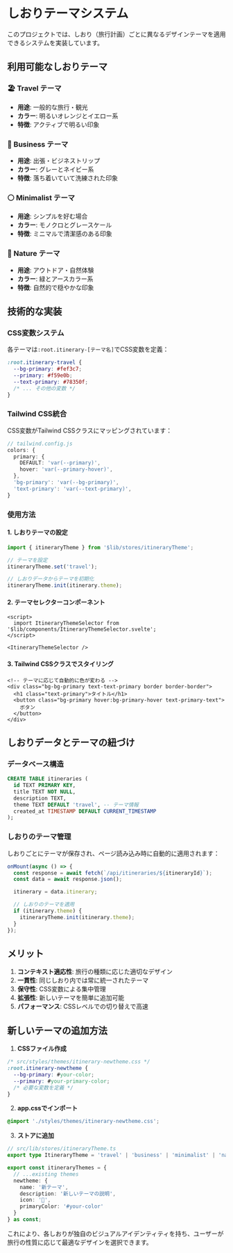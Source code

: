 # しおりテーマシステム

このプロジェクトでは、しおり（旅行計画）ごとに異なるデザインテーマを適用できるシステムを実装しています。

## 利用可能なしおりテーマ

### 🏖️ Travel テーマ
- **用途**: 一般的な旅行・観光
- **カラー**: 明るいオレンジとイエロー系
- **特徴**: アクティブで明るい印象

### 💼 Business テーマ
- **用途**: 出張・ビジネストリップ
- **カラー**: グレーとネイビー系
- **特徴**: 落ち着いていて洗練された印象

### ⚪ Minimalist テーマ
- **用途**: シンプルを好む場合
- **カラー**: モノクロとグレースケール
- **特徴**: ミニマルで清潔感のある印象

### 🌿 Nature テーマ
- **用途**: アウトドア・自然体験
- **カラー**: 緑とアースカラー系
- **特徴**: 自然的で穏やかな印象

## 技術的な実装

### CSS変数システム
各テーマは`:root.itinerary-[テーマ名]`でCSS変数を定義：

```css
:root.itinerary-travel {
  --bg-primary: #fef3c7;
  --primary: #f59e0b;
  --text-primary: #78350f;
  /* ... その他の変数 */
}
```

### Tailwind CSS統合
CSS変数がTailwind CSSクラスにマッピングされています：

```typescript
// tailwind.config.js
colors: {
  primary: {
    DEFAULT: 'var(--primary)',
    hover: 'var(--primary-hover)',
  },
  'bg-primary': 'var(--bg-primary)',
  'text-primary': 'var(--text-primary)',
}
```

### 使用方法

#### 1. しおりテーマの設定
```typescript
import { itineraryTheme } from '$lib/stores/itineraryTheme';

// テーマを設定
itineraryTheme.set('travel');

// しおりデータからテーマを初期化
itineraryTheme.init(itinerary.theme);
```

#### 2. テーマセレクターコンポーネント
```svelte
<script>
  import ItineraryThemeSelector from '$lib/components/ItineraryThemeSelector.svelte';
</script>

<ItineraryThemeSelector />
```

#### 3. Tailwind CSSクラスでスタイリング
```svelte
<!-- テーマに応じて自動的に色が変わる -->
<div class="bg-bg-primary text-text-primary border border-border">
  <h1 class="text-primary">タイトル</h1>
  <button class="bg-primary hover:bg-primary-hover text-primary-text">
    ボタン
  </button>
</div>
```

## しおりデータとテーマの紐づけ

### データベース構造
```sql
CREATE TABLE itineraries (
  id TEXT PRIMARY KEY,
  title TEXT NOT NULL,
  description TEXT,
  theme TEXT DEFAULT 'travel', -- テーマ情報
  created_at TIMESTAMP DEFAULT CURRENT_TIMESTAMP
);
```

### しおりのテーマ管理
しおりごとにテーマが保存され、ページ読み込み時に自動的に適用されます：

```typescript
onMount(async () => {
  const response = await fetch(`/api/itineraries/${itineraryId}`);
  const data = await response.json();

  itinerary = data.itinerary;

  // しおりのテーマを適用
  if (itinerary.theme) {
    itineraryTheme.init(itinerary.theme);
  }
});
```

## メリット

1. **コンテキスト適応性**: 旅行の種類に応じた適切なデザイン
2. **一貫性**: 同じしおり内では常に統一されたテーマ
3. **保守性**: CSS変数による集中管理
4. **拡張性**: 新しいテーマを簡単に追加可能
5. **パフォーマンス**: CSSレベルでの切り替えで高速

## 新しいテーマの追加方法

1. **CSSファイル作成**
```css
/* src/styles/themes/itinerary-newtheme.css */
:root.itinerary-newtheme {
  --bg-primary: #your-color;
  --primary: #your-primary-color;
  /* 必要な変数を定義 */
}
```

2. **app.cssでインポート**
```css
@import './styles/themes/itinerary-newtheme.css';
```

3. **ストアに追加**
```typescript
// src/lib/stores/itineraryTheme.ts
export type ItineraryTheme = 'travel' | 'business' | 'minimalist' | 'nature' | 'newtheme';

export const itineraryThemes = {
  // ...existing themes
  newtheme: {
    name: '新テーマ',
    description: '新しいテーマの説明',
    icon: '🎨',
    primaryColor: '#your-color'
  }
} as const;
```

これにより、各しおりが独自のビジュアルアイデンティティを持ち、ユーザーが旅行の性質に応じて最適なデザインを選択できます。
